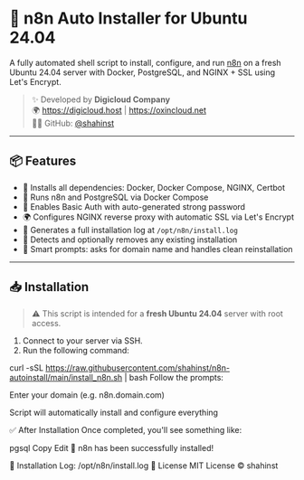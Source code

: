 # 🚀 n8n Auto Installer for Ubuntu 24.04

A fully automated shell script to install, configure, and run [n8n](https://n8n.io) on a fresh Ubuntu 24.04 server with Docker, PostgreSQL, and NGINX + SSL using Let's Encrypt.

> ✨ Developed by **Digicloud Company**  
> 🌍 https://digicloud.host | https://oxincloud.net  
> 🧑‍💻 GitHub: [@shahinst](https://github.com/shahinst)

---

## 📦 Features

- 🔧 Installs all dependencies: Docker, Docker Compose, NGINX, Certbot
- 🐳 Runs n8n and PostgreSQL via Docker Compose
- 🔐 Enables Basic Auth with auto-generated strong password
- 🌍 Configures NGINX reverse proxy with automatic SSL via Let's Encrypt
- 📁 Generates a full installation log at `/opt/n8n/install.log`
- 🔁 Detects and optionally removes any existing installation
- 🧠 Smart prompts: asks for domain name and handles clean reinstallation

---

## 📥 Installation

> ⚠️ This script is intended for a **fresh Ubuntu 24.04** server with root access.

1. Connect to your server via SSH.
2. Run the following command:


curl -sSL https://raw.githubusercontent.com/shahinst/n8n-autoinstall/main/install_n8n.sh | bash
Follow the prompts:

Enter your domain (e.g. n8n.domain.com)

Script will automatically install and configure everything

✅ After Installation
Once completed, you'll see something like:

pgsql
Copy
Edit
🎉 n8n has been successfully installed!

📝 Installation Log: /opt/n8n/install.log
📄 License
MIT License © shahinst
